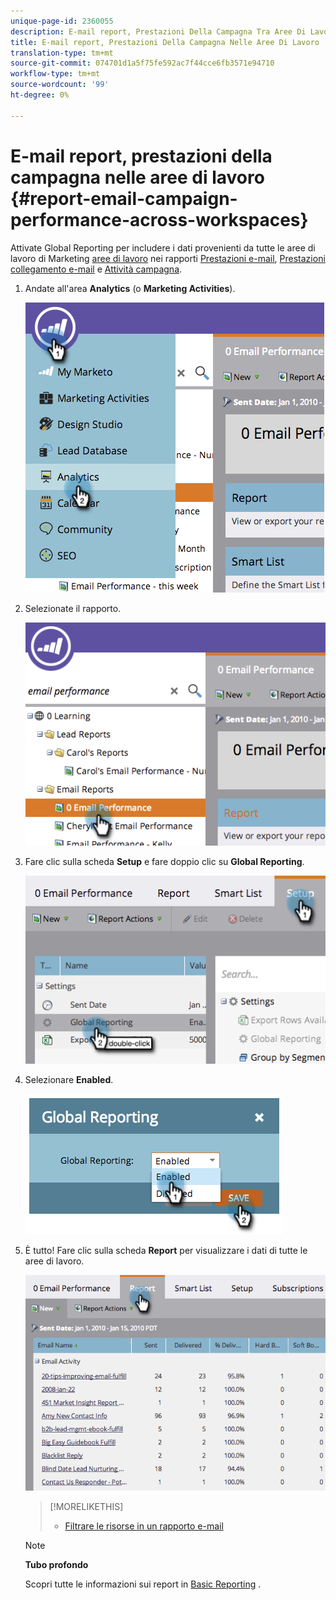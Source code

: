 ```yaml
---
unique-page-id: 2360055
description: E-mail report, Prestazioni Della Campagna Tra Aree Di Lavoro - Documenti Marketo - Documentazione Del Prodotto
title: E-mail report, Prestazioni Della Campagna Nelle Aree Di Lavoro
translation-type: tm+mt
source-git-commit: 074701d1a5f75fe592ac7f44cce6fb3571e94710
workflow-type: tm+mt
source-wordcount: '99'
ht-degree: 0%

---
```



# E-mail report, prestazioni della campagna nelle aree di lavoro {#report-email-campaign-performance-across-workspaces}

Attivate Global Reporting per includere i dati provenienti da tutte le aree di lavoro di Marketing [aree di lavoro](../../../../product-docs/administration/workspaces-and-person-partitions/create-a-new-workspace.md) nei rapporti [Prestazioni e-mail](../../../../product-docs/email-marketing/email-programs/email-program-data/email-performance-report.md), [Prestazioni collegamento e-mail](../../../../product-docs/email-marketing/email-programs/email-program-data/email-link-performance-report.md) e [Attività campagna](../../../../product-docs/reporting/basic-reporting/report-types/campaign-activity-report.md).

1. Andate all&#39;area **Analytics** (o **Marketing Activities**).

   ![](assets/image2014-9-16-16-3a4-3a46.png)

1. Selezionate il rapporto.

   ![](assets/image2014-9-16-16-3a4-3a51.png)

1. Fare clic sulla scheda **Setup** e fare doppio clic su **Global Reporting**.

   ![](assets/image2014-9-16-16-3a4-3a58.png)

1. Selezionare **Enabled**.

   ![](assets/image2014-9-16-16-3a5-3a4.png)

1. È tutto! Fare clic sulla scheda **Report** per visualizzare i dati di tutte le aree di lavoro.

   ![](assets/image2014-9-16-16-3a5-3a8.png)

   >[!MORELIKETHIS]
   >
   >
   >    
   >    
   >    * [Filtrare le risorse in un rapporto e-mail](filter-assets-in-an-email-report.md)


   >[!NOTE]
   >
   >**Tubo profondo**
   >
   >
   >Scopri tutte le informazioni sui report in [Basic Reporting](http://docs.marketo.com/display/docs/basic+reporting) .

